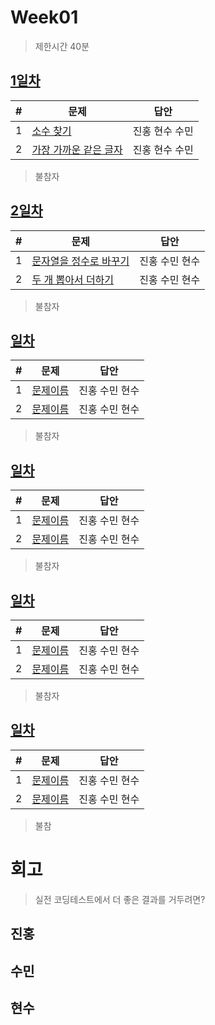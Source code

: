 # Week01

> 제한시간 40분

## [1일차](Day1)

| #   | 문제                                                                                      | 답안      |
| --- | ----------------------------------------------------------------------------------------- | --------- |
| 1   | [소수 찾기](https://school.programmers.co.kr/learn/courses/30/lessons/12921)              | 진홍 현수 수민 |
| 2   | [가장 가까운 같은 글자](https://school.programmers.co.kr/learn/courses/30/lessons/142086) | 진홍 현수 수민 |

> 불참자
>
> <!-- 이름: 사유 -->

## [2일차](Day2)

| #   | 문제                 | 답안           |
| --- | -------------------- | -------------- |
| 1   | [문자열을 정수로 바꾸기](https://school.programmers.co.kr/learn/courses/30/lessons/12925) | 진홍 수민 현수 |
| 2   | [두 개 뽑아서 더하기](https://school.programmers.co.kr/learn/courses/30/lessons/68644) | 진홍 수민 현수 |

> 불참자
>
> <!-- 이름: 사유 -->

## [일차](Day)

| #   | 문제                 | 답안           |
| --- | -------------------- | -------------- |
| 1   | [문제이름](문제링크) | 진홍 수민 현수 |
| 2   | [문제이름](문제링크) | 진홍 수민 현수 |

> 불참자
>
> <!-- 이름: 사유 -->

## [일차](Day)

| #   | 문제                 | 답안           |
| --- | -------------------- | -------------- |
| 1   | [문제이름](문제링크) | 진홍 수민 현수 |
| 2   | [문제이름](문제링크) | 진홍 수민 현수 |

> 불참자
>
> <!-- 이름: 사유 -->

## [일차](Day)

| #   | 문제                 | 답안           |
| --- | -------------------- | -------------- |
| 1   | [문제이름](문제링크) | 진홍 수민 현수 |
| 2   | [문제이름](문제링크) | 진홍 수민 현수 |

> 불참자
>
> <!-- 이름: 사유 -->

## [일차](Day)

| #   | 문제                 | 답안           |
| --- | -------------------- | -------------- |
| 1   | [문제이름](문제링크) | 진홍 수민 현수 |
| 2   | [문제이름](문제링크) | 진홍 수민 현수 |

> 불참
>
> <!-- 이름: 사유 -->

# 회고

> 실전 코딩테스트에서 더 좋은 결과를 거두려면?

## 진홍

## 수민

## 현수
